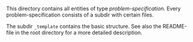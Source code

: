 This directory contains all entities of type *problem-specification*.
Every problem-specification consists of a subdir with certain files.

The subdir `_template` contains the basic structure. See also the README-file in the root directory
for a more detailed description.
